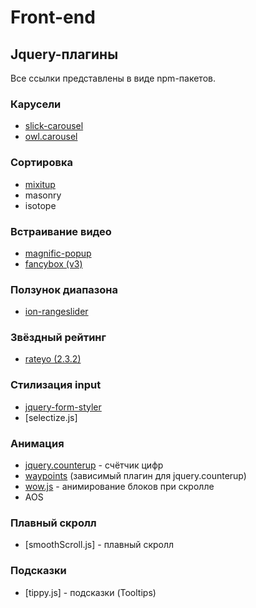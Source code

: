 # Front-end

## Jquery-плагины

Все ссылки представлены в виде npm-пакетов.

### Карусели
- [slick-carousel](https://www.npmjs.com/package/slick-carousel)
- [owl.carousel](https://www.npmjs.com/package/owl.carousel)
### Сортировка
- [mixitup](https://www.npmjs.com/package/mixitup)
- masonry
- isotope
### Встраивание видео
- [magnific-popup](https://www.npmjs.com/package/magnific-popup)
- [fancybox (v3)](https://www.npmjs.com/package/@fancyapps/fancybox)
### Ползунок диапазона
- [ion-rangeslider](https://www.npmjs.com/package/ion-rangeslider)
### Звёздный рейтинг
- [rateyo (2.3.2)](https://www.npmjs.com/package/rateyo/v/2.3.2)
### Стилизация input
- [jquery-form-styler](https://www.npmjs.com/package/jquery-form-styler)  
- [selectize.js]
### Анимация
- [jquery.counterup](https://www.npmjs.com/package/jquery.counterup) - счётчик цифр
- [waypoints](https://www.npmjs.com/package/waypoints) (зависимый плагин для jquery.counterup)
- [wow.js](https://www.npmjs.com/package/wow.js) - анимирование блоков при скролле
- AOS
### Плавный скролл
- [smoothScroll.js] - плавный скролл
### Подсказки
- [tippy.js] - подсказки (Tooltips)
